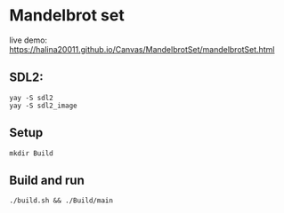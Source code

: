 # Mandelbrot set
live demo: https://halina20011.github.io/Canvas/MandelbrotSet/mandelbrotSet.html

## SDL2:
`yay -S sdl2` </br>
`yay -S sdl2_image` </br>

## Setup
`mkdir Build` </br>

## Build and run
`./build.sh && ./Build/main` </br>

